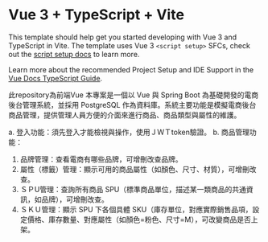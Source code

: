 # Vue 3 + TypeScript + Vite

This template should help get you started developing with Vue 3 and TypeScript in Vite. The template uses Vue 3 `<script setup>` SFCs, check out the [script setup docs](https://v3.vuejs.org/api/sfc-script-setup.html#sfc-script-setup) to learn more.

Learn more about the recommended Project Setup and IDE Support in the [Vue Docs TypeScript Guide](https://vuejs.org/guide/typescript/overview.html#project-setup).

此repository為前端Vue
本專案是一個以 Vue 與 Spring Boot 為基礎開發的電商後台管理系統，並採用 PostgreSQL 作為資料庫。系統主要功能是模擬電商後台商品管理，提供管理人員方便的介面來進行商品、商品類型與屬性的維護。

a. 登入功能：須先登入才能檢視與操作，使用ＪＷＴtoken驗證。
b. 商品管理功能：
  1. 品牌管理：查看電商有哪些品牌，可增刪改查品牌。
  2. 屬性（標籤）管理：顯示可用的商品屬性（如顏色、尺寸、材質），可增刪改查。
  3. ＳＰU管理：查詢所有商品 SPU（標準商品單位，描述某一類商品的共通資訊，如品牌），可增刪改查。
  4. ＳＫＵ管理：顯示 SPU 下各個具體 SKU（庫存單位，對應實際銷售品項，設定價格、庫存數量、對應屬性（如顏色=粉色、尺寸=M），可改變商品是否上架。
